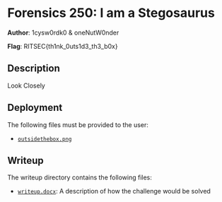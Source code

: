 # Forensics 250: I am a Stegosaurus
**Author**: 1cysw0rdk0 & oneNutW0nder

**Flag**: RITSEC{th1nk_0uts1d3_th3_b0x}

## Description
Look Closely

## Deployment
The following files must be provided to the user:
- [`outsidethebox.png`](./outsidethebox.png)

## Writeup
The writeup directory contains the following files:
- [`writeup.docx`](./writeup/writeup.docx): A description of how the challenge
  would be solved